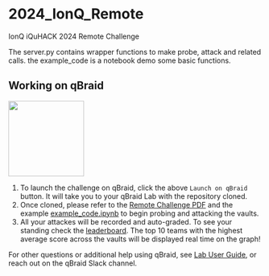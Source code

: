 # 2024_IonQ_Remote
IonQ iQuHACK 2024 Remote Challenge

The server.py contains wrapper functions to make probe, attack and related calls.
the example_code is a notebook demo some basic functions.


## Working on qBraid
[<img src="https://qbraid-static.s3.amazonaws.com/logos/Launch_on_qBraid_white.png" width="150">](https://account.qbraid.com?gitHubUrl=https://github.com/spatel555/2024_IonQ_Remote.git)
1. To launch the challenge on qBraid, click the above `Launch on qBraid` button. It will take you to your qBraid Lab with the repository cloned.
2. Once cloned, please refer to the [Remote Challenge PDF](https://github.com/iQuHACK/2024_IonQ_Remote/blob/main/IQuHack2024%20Remote%20Challenge.pdf) and the example [example_code.ipynb](https://github.com/iQuHACK/2024_IonQ_Remote/blob/main/example_code.ipynb) to begin probing and attacking the vaults.
3. All your attackes will be recorded and auto-graded. To see your standing check the [leaderboard](https://account.qbraid.com/hackathons/2024/iquhack). The top 10 teams with the highest average score across the vaults will be displayed real time on the graph!



For other questions or additional help using qBraid, see [Lab User Guide](https://docs.qbraid.com/en/latest/), or reach out on the qBraid Slack channel.
